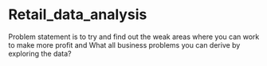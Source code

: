# Retail_data_analysis
Problem statement is to try and find out the weak areas where you can work to make more profit and What all business problems you can derive by exploring the data?
